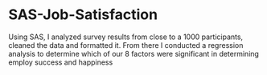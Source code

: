 # SAS-Job-Satisfaction
Using SAS, I analyzed survey results from close to a 1000 participants, cleaned the data and formatted it. From there I conducted a regression analysis to determine which of our 8 factors were significant in determining employ success and happiness 

